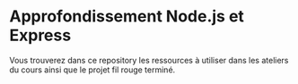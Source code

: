 # Approfondissement Node.js et Express

Vous trouverez dans ce repository les ressources à utiliser dans les ateliers du cours ainsi que le projet fil rouge terminé.
